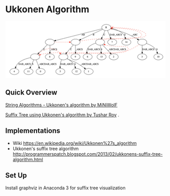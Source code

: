 # Ukkonen Algorithm

![image-20210828005352148](image-20210828005348029.png)

## Quick Overview

[String Algorithms - Ukkonen's algorithm by MiNiWolF](https://www.youtube.com/channel/UCsCm7a-qKob6gnsgENoE4zg)

[Suffix Tree using Ukkonen's algorithm by Tushar Roy](https://www.youtube.com/watch?v=aPRqocoBsFQ) . 

## Implementations

- Wiki https://en.wikipedia.org/wiki/Ukkonen%27s_algorithm
- Ukkonen's suffix tree algorithm http://programmerspatch.blogspot.com/2013/02/ukkonens-suffix-tree-algorithm.html

## Set Up

Install graphviz in Anaconda 3 for suffix tree visualization

